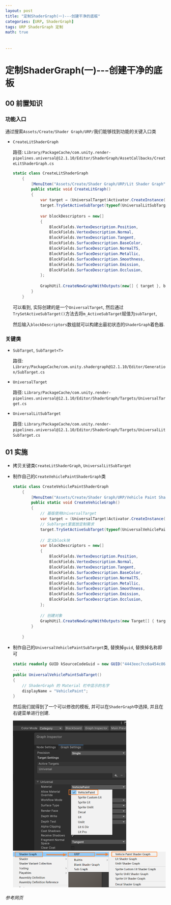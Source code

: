 ```yaml
---
layout: post
title: "定制ShaderGraph(一)---创建干净的底板"
categories: [URP, ShaderGraph]
tags: URP ShaderGraph 定制
math: true


---
```


# 定制ShaderGraph(一)---创建干净的底板

## 00 前置知识

### 功能入口

通过搜索`Assets/Create/Shader Graph/URP/`我们能够找到功能的关键入口类

- `CreateLitShaderGraph`

  路径: `Library/PackageCache/com.unity.render-pipelines.universal@12.1.10/Editor/ShaderGraph/AssetCallbacks/CreateLitShaderGraph.cs`

  ```c#
  static class CreateLitShaderGraph
      {
          [MenuItem("Assets/Create/Shader Graph/URP/Lit Shader Graph", priority = CoreUtils.Priorities.assetsCreateShaderMenuPriority)]
          public static void CreateLitGraph()
          {
              var target = (UniversalTarget)Activator.CreateInstance(typeof(UniversalTarget));
              target.TrySetActiveSubTarget(typeof(UniversalLitSubTarget));
  
              var blockDescriptors = new[]
              {
                  BlockFields.VertexDescription.Position,
                  BlockFields.VertexDescription.Normal,
                  BlockFields.VertexDescription.Tangent,
                  BlockFields.SurfaceDescription.BaseColor,
                  BlockFields.SurfaceDescription.NormalTS,
                  BlockFields.SurfaceDescription.Metallic,
                  BlockFields.SurfaceDescription.Smoothness,
                  BlockFields.SurfaceDescription.Emission,
                  BlockFields.SurfaceDescription.Occlusion,
              };
  
              GraphUtil.CreateNewGraphWithOutputs(new[] { target }, blockDescriptors);
          }
      }
  ```

  可以看到, 实际创建的是一个`UniversalTarget`, 然后通过`TrySetActiveSubTarget()`方法去将`m_ActiveSubTarget`赋值为`subTarget`,

  然后输入`blockDescriptors`数组就可以构建出最初状态的`ShaderGraph`着色器. 

### 关键类

- `SubTarget`, `SubTarget<T>`

  路径: `Library/PackageCache/com.unity.shadergraph@12.1.10/Editor/Generation/SubTarget.cs`

- `UniversalTarget`

  路径: `Library/PackageCache/com.unity.render-pipelines.universal@12.1.10/Editor/ShaderGraph/Targets/UniversalTarget.cs`

- `UniversalLitSubTarget`

  路径: `Library/PackageCache/com.unity.render-pipelines.universal@12.1.10/Editor/ShaderGraph/Targets/UniversalLitSubTarget.cs`

## 01 实施

- 拷贝关键类`CreateLitShaderGraph`, `UniversalLitSubTarget`

- 制作自己的`CreateVehiclePaintShaderGraph`类

  ```c#
  static class CreateVehiclePaintShaderGraph
      {
          [MenuItem("Assets/Create/Shader Graph/URP/Vehicle Paint Shader Graph", priority = CoreUtils.Priorities.assetsCreateShaderMenuPriority)]
          public static void CreateVehicleGraph()
          {
              // 基版使用UniversalTarget
              var target = (UniversalTarget)Activator.CreateInstance(typeof(UniversalTarget));
              // SubTarget里面放定制需求
              target.TrySetActiveSubTarget(typeof(UniversalVehiclePaintSubTarget));
              
              // 定义block块
              var blockDescriptors = new[]
              {
                  BlockFields.VertexDescription.Position,
                  BlockFields.VertexDescription.Normal,
                  BlockFields.VertexDescription.Tangent,
                  BlockFields.SurfaceDescription.BaseColor,
                  BlockFields.SurfaceDescription.NormalTS,
                  BlockFields.SurfaceDescription.Metallic,
                  BlockFields.SurfaceDescription.Smoothness,
                  BlockFields.SurfaceDescription.Emission,
                  BlockFields.SurfaceDescription.Occlusion,
              };
  
              // 创建对象
              GraphUtil.CreateNewGraphWithOutputs(new Target[] { target }, blockDescriptors);
          }
  
      }
  ```

  

- 制作自己的`UniversalVehiclePaintSubTarget`类, 替换掉`guid`, 替换掉名称即可

  ```c#
  static readonly GUID kSourceCodeGuid = new GUID("4443eec7cc6a454c86378894f2e8a868"); // UniversalVehiclePaintSubTarget.cs
  ...
  public UniversalVehiclePaintSubTarget()
  {
      // ShaderGraph 的 Material 栏中显示的名字
      displayName = "VehiclePaint";
  }
  ```

  然后我们就得到了一个可以修改的模板, 并可以在`ShaderGraph`中选择, 并且在右键菜单进行创建.

  <img src="/assets/image/image-20250726133320963.png" alt="image-20250726133320963" style="zoom:50%;" />

  <img src="/assets/image/image-20250726133722824.png" alt="image-20250726133722824" style="zoom:50%;" />



###### 参考网页
